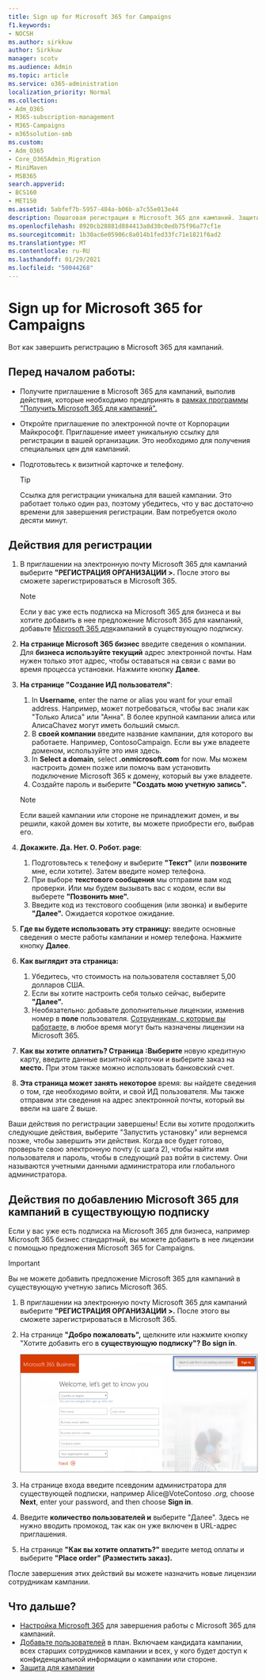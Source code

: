 ```yaml
---
title: Sign up for Microsoft 365 for Campaigns
f1.keywords:
- NOCSH
ms.author: sirkkuw
author: Sirkkuw
manager: scotv
ms.audience: Admin
ms.topic: article
ms.service: o365-administration
localization_priority: Normal
ms.collection:
- Adm_O365
- M365-subscription-management
- M365-Campaigns
- m365solution-smb
ms.custom:
- Adm_O365
- Core_O365Admin_Migration
- MiniMaven
- MSB365
search.appverid:
- BCS160
- MET150
ms.assetid: 5abfef7b-5957-484a-b06b-a7c55e013e44
description: Пошаговая регистрация в Microsoft 365 для кампаний. Защитите кампанию от угроз кибербезопасности для электронной почты, данных и коммуникаций.
ms.openlocfilehash: 8920cb28881d884413a8d30c0edb75f96a77cf1e
ms.sourcegitcommit: 1b30ac6e05906c8a014b1fed33fc71e1821f6ad2
ms.translationtype: MT
ms.contentlocale: ru-RU
ms.lasthandoff: 01/29/2021
ms.locfileid: "50044268"
---
```

# <a name="sign-up-for-microsoft-365-for-campaigns"></a>Sign up for Microsoft 365 for Campaigns 

Вот как завершить регистрацию в Microsoft 365 для кампаний.

## <a name="before-you-start"></a>Перед началом работы:

- Получите приглашение в Microsoft 365 для кампаний, выполив действия, которые необходимо предпринять в [рамках программы "Получить Microsoft 365 для кампаний".](get-microsoft-365-campaigns.md#get-microsoft-365-for-campaigns)
- Откройте приглашение по электронной почте от Корпорации Майкрософт. Приглашение имеет уникальную ссылку для регистрации в вашей организации. Это необходимо для получения специальных цен для кампаний.
- Подготовьтесь к визитной карточке и телефону.

    > [!TIP]
    > Ссылка для регистрации уникальна для вашей кампании. Это работает только один раз, поэтому убедитесь, что у вас достаточно времени для завершения регистрации. Вам потребуется около десяти минут.

## <a name="steps-to-sign-up"></a>Действия для регистрации

1. В приглашении на электронную почту Microsoft 365 для кампаний выберите **"РЕГИСТРАЦИЯ ОРГАНИЗАЦИИ >.** После этого вы сможете зарегистрироваться в Microsoft 365.
    > [!NOTE]
    > Если у вас уже есть подписка на Microsoft 365 для бизнеса и вы хотите добавить в нее предложение Microsoft 365 для кампаний, добавьте [Microsoft 365 для](#steps-to-add-microsoft-365-for-campaigns-to-an-existing-subscription)кампаний в существующую подписку.
1. **На странице Microsoft 365 бизнес** введите сведения о компании. Для **бизнеса используйте текущий** адрес электронной почты. Нам нужен только этот адрес, чтобы оставаться на связи с вами во время процесса установки. Нажмите кнопку **Далее**.
1. **На странице "Создание ИД пользователя"**:
    1. In **Username**, enter the name or alias you want for your email address. Например, может потребоваться, чтобы вас знали как "Только Алиса" или "Анна". В более крупной кампании алиса или АлисаChavez могут иметь больший смысл.
    2. В **своей компании** введите название кампании, для которого вы работаете. Например, ContosoCampaign. Если вы уже владеете доменом, используйте это имя здесь. 
    3. In **Select a domain**, select **.onmicrosoft.com** for now. Мы можем настроить домен позже или помочь вам установить подключение Microsoft 365 к домену, который вы уже владеете.
    4. Создайте пароль и выберите **"Создать мою учетную запись".**
    > [!NOTE]
    > Если вашей кампании или стороне не принадлежит домен, и вы решили, какой домен вы хотите, вы можете приобрести его, выбрав его.

4. **Докажите. Да. Нет. О. Робот. page**:
    1. Подготовьтесь к телефону и выберите **"Текст"** (или **позвоните** мне, если хотите). Затем введите номер телефона. 
    2. При выборе **текстового сообщения** мы отправим вам код проверки. Или мы будем вызывать вас с кодом, если вы выберете **"Позвонить мне".**
    3. Введите код из текстового сообщения (или звонка) и выберите **"Далее".** Ожидается короткое ожидание. 
5. **Где вы будете использовать эту страницу:** введите основные сведения о месте работы кампании и номер телефона. Нажмите кнопку **Далее**.
6. **Как выглядит эта страница:**
    1. Убедитесь, что стоимость на пользователя составляет 5,00 долларов США. 
    2. Если вы хотите настроить себя только сейчас, выберите **"Далее".** 
    3. Необязательно: добавьте дополнительные лицензии, изменив номер в **поле** пользователя. [Сотрудникам, с которые вы работаете,](../business/add-users-m365b.md?toc=/microsoft-365/campaigns/toc.json) в любое время могут быть назначены лицензии на Microsoft 365.
7. **Как вы хотите оплатить? Страница** **:Выберите** новую кредитную карту, введите данные визитной карточки и выберите заказ на **место.** При этом также можно использовать банковский счет.
8. **Эта страница может занять некоторое** время: вы найдете сведения о том, где необходимо войти, и свой ИД пользователя. Мы также отправим эти сведения на адрес электронной почты, который вы ввели на шаге 2 выше.

Ваши действия по регистрации завершены! Если вы хотите продолжить следующие действия, выберите "Запустить установку" или вернемся позже, чтобы завершить эти действия.  Когда все будет готово, проверьте свою электронную почту (с шага 2), чтобы найти имя пользователя и пароль, чтобы в следующий раз войти в систему. Они называются учетными данными администратора или глобального администратора.

## <a name="steps-to-add-microsoft-365-for-campaigns-to-an-existing-subscription"></a>Действия по добавлению Microsoft 365 для кампаний в существующую подписку

Если у вас уже есть подписка на Microsoft 365 для бизнеса, например Microsoft 365 бизнес стандартный, вы можете добавить в нее лицензии с помощью предложения Microsoft 365 for Campaigns.
> [!IMPORTANT]
> Вы не можете добавить предложение Microsoft 365 для кампаний в существующую учетную запись Microsoft 365.

1. В приглашении на электронную почту Microsoft 365 для кампаний выберите **"РЕГИСТРАЦИЯ ОРГАНИЗАЦИИ >.** После этого вы сможете зарегистрироваться в Microsoft 365.
2. На странице **"Добро пожаловать",** щелкните или нажмите кнопку "Хотите добавить его в **существующую подписку"? Во sign in**.
    
    ![Выберите "Войти" в правом верхнем углу.](../media/addtoexisting.png)
3. На странице входа введите псевдоним администратора для существующей подписки, например Alice@VoteContoso *<span></span> .org,* choose **Next**, enter your password, and then choose **Sign in**.
4. Введите **количество пользователей и** выберите "Далее".  Здесь не нужно вводить промокод, так как он уже включен в URL-адрес приглашения.
5. На странице **"Как вы хотите оплатить?"** введите метод оплаты и выберите **"Place order" (Разместить заказ).**

После завершения этих действий вы можете [](../admin/manage/assign-licenses-to-users.md) назначить новые лицензии сотрудникам кампании.

## <a name="whats-next"></a>Что дальше?

- [Настройка Microsoft 365](../business/set-up.md?toc=/microsoft-365/campaigns/toc.json) для завершения работы с Microsoft 365 для кампаний.
- [Добавьте пользователей](../business/add-users-m365b.md?toc=/microsoft-365/campaigns/toc.json) в план. Включаем кандидата кампании, всех старших сотрудников кампании и всех, у кого будет доступ к конфиденциальной информации о кампании или стороне.
- [Защита для кампании](m365-campaigns-security-overview.md)